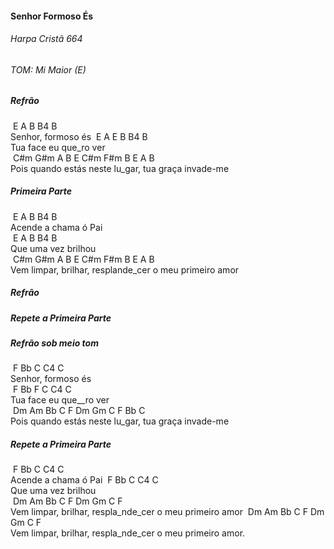#### Senhor Formoso És <br />

###### Harpa Cristã 664 <br />

###### TOM: Mi Maior (E) <br />

##### Refrão

​         E             A     B     B4  B <br />
Senhor, formoso és
​          E               A  E    B  B4  B <br />
Tua face eu que_ro ver <br />
​              C#m     G#m     A   B   E    C#m       F#m     B          E  A  B <br />
Pois quando estás  neste lu_gar,       tua graça invade-me <br />

##### Primeira Parte 

​     E              A            B  B4  B <br />
Acende a chama ó Pai <br />
​         E        A           B     B4  B <br />
Que uma vez brilhou <br />
​              C#m      G#m         A   B    E  C#m      F#m       B           E    A  B <br />
Vem limpar, brilhar, resplande_cer         o meu primeiro amor <br />

##### Refrão <br />

##### Repete a Primeira Parte <br />

##### Refrão sob meio tom <br />

​         F              Bb  C    C4  C <br />Senhor, formoso és <br />
​         F              Bb    F   C    C4  C <br />
Tua face eu que__ro ver <br />
​           Dm          Am       Bb  C    F    Dm          Gm      C         F     Bb  C <br />
Pois quando estás  neste  lu_gar,       tua graça invade-me <br />

##### Repete a Primeira Parte  <br />

​     F               Bb         C      C4  C <br />
Acende a chama ó Pai
​         F        Bb         C     C4  C <br />
Que uma vez brilhou <br />
​               Dm        Am        Bb      C    F  Dm      Gm          C           F  <br />
Vem limpar, brilhar, respla_nde_cer        o meu primeiro amor
​               Dm       Am         Bb     C     F  Dm       Gm         C           F  <br />
Vem limpar, brilhar, respla_nde_cer        o meu primeiro amor. <br />





  

